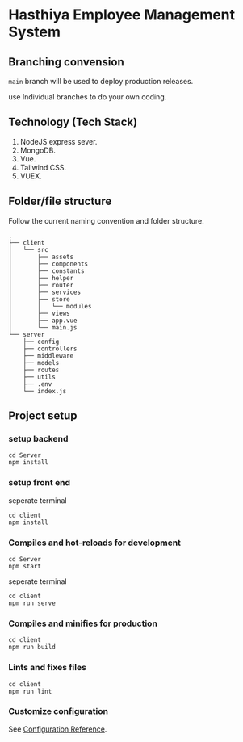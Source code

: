 # Hasthiya Employee Management System
## Branching convension

`main` branch will be used to deploy production releases.

 use Individual branches to do your own coding.
## Technology (Tech Stack)

1. NodeJS express sever.
1. MongoDB.
1. Vue.
1. Tailwind CSS.
1. VUEX.

## Folder/file structure

Follow the current naming convention and folder structure.

~~~
.
├── client
│   └── src
│       ├── assets
│       ├── components
│       ├── constants
│       ├── helper
│       ├── router
│       ├── services
│       ├── store
│       │   └── modules
│       ├── views
│       ├── app.vue
│       └── main.js
└── server
    ├── config
    ├── controllers
    ├── middleware
    ├── models
    ├── routes
    ├── utils
    ├── .env
    └── index.js
~~~

## Project setup

### setup backend
```
cd Server
npm install
```
### setup front end
seperate terminal
```
cd client
npm install
```

### Compiles and hot-reloads for development
```
cd Server
npm start
```

seperate terminal
```
cd client
npm run serve
```

### Compiles and minifies for production
```
cd client
npm run build
```

### Lints and fixes files
```
cd client
npm run lint
```

### Customize configuration
See [Configuration Reference](https://cli.vuejs.org/config/).
